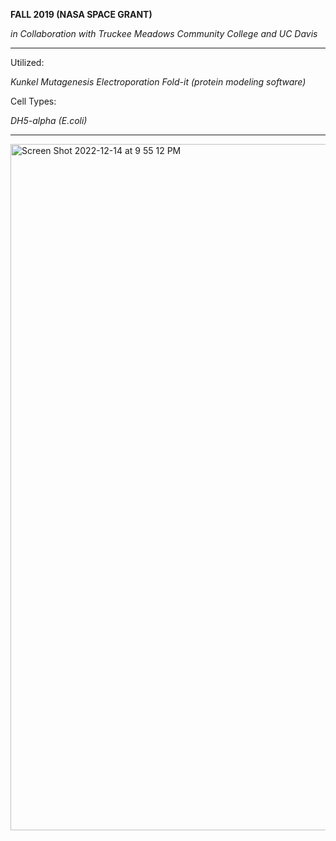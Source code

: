 **FALL 2019 (NASA SPACE GRANT)**

*in Collaboration with Truckee Meadows Community College and UC Davis*

----------------------------------

Utilized:

  *Kunkel Mutagenesis*
  *Electroporation*
  *Fold-it (protein modeling software)*
  

Cell Types:

  *DH5-alpha (E.coli)*
  
  
  -----------------------------

<img width="1098" alt="Screen Shot 2022-12-14 at 9 55 12 PM" src="https://user-images.githubusercontent.com/116330722/207784211-1c01a244-9511-49fe-9023-f70bb28e308c.png">

